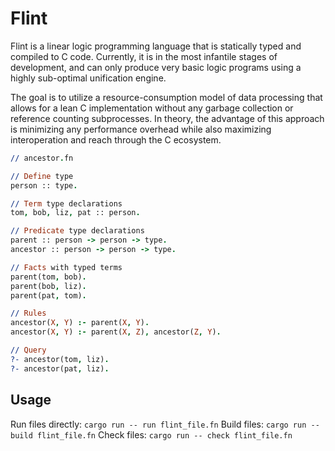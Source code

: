 # Flint

Flint is a linear logic programming language that is statically typed and compiled to C code.
Currently, it is in the most infantile stages of development, and can only produce very basic logic programs using a highly sub-optimal unification engine.

The goal is to utilize a resource-consumption model of data processing that allows for a lean C implementation without any garbage collection or reference counting subprocesses. In theory, the advantage of this approach is minimizing any performance overhead while also maximizing interoperation and reach through the C ecosystem.
```prolog
// ancestor.fn

// Define type
person :: type.

// Term type declarations
tom, bob, liz, pat :: person.

// Predicate type declarations
parent :: person -> person -> type.
ancestor :: person -> person -> type.

// Facts with typed terms
parent(tom, bob).
parent(bob, liz).
parent(pat, tom).

// Rules
ancestor(X, Y) :- parent(X, Y).
ancestor(X, Y) :- parent(X, Z), ancestor(Z, Y).

// Query
?- ancestor(tom, liz).
?- ancestor(pat, liz).
```

## Usage
Run files directly:
`cargo run -- run flint_file.fn`
Build files:
`cargo run -- build flint_file.fn`
Check files:
`cargo run -- check flint_file.fn`